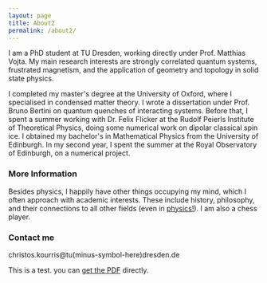 ```yaml
---
layout: page
title: About2
permalink: /about2/
---
```


I am a PhD student at TU Dresden, working directly under Prof. Matthias Vojta. My main research interests are strongly correlated quantum systems, frustrated magnetism, and the application of geometry and topology in solid state physics. 

I completed my master's degree at the University of Oxford, where I specialised in condensed matter theory. I wrote a dissertation under Prof. Bruno Bertini on quantum quenches of interacting systems. Before that, I spent a summer working with Dr. Felix Flicker at the Rudolf Peierls Institute of Theoretical Physics, doing some numerical work on dipolar classical spin ice. I obtained my bachelor's in Mathematical Physics from the University of Edinburgh. In my second year, I spent the summer at the Royal Observatory of Edinburgh, on a numerical project.

### More Information

Besides physics, I happily have other things occupying my mind, which I often approach with academic interests. These include history, philosophy, and their connections to all other fields (even in [physics!](https://plato.stanford.edu/entries/physics-structuralism/)). I am also a chess player.


### Contact me

christos.kourris@tu(minus-symbol-here)dresden.de

This is a test. you can [get the PDF](https://ckourris.github.io/pdf_files/test.pdf) directly.
